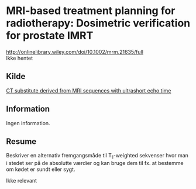 <h1>
  MRI-based treatment planning for radiotherapy: Dosimetric verification for prostate IMRT
</h1>
<a href="http://www.sciencedirect.com/science/article/pii/S0360301604009605">
	http://onlinelibrary.wiley.com/doi/10.1002/mrm.21635/full
</a><br />
Ikke hentet
<h2>
	Kilde
</h2>
<a href="../CT substitute derived from MRI sequences with ultrashort echo time/">
	CT substitute derived from MRI sequences with ultrashort echo time
</a>
<h2>
	Information
</h2>
<p>
	Ingen information.
</p>
<h2>
	Resume
</h2>
<p>
	Beskriver en alternativ fremgangsmåde til T<sub>1</sub>-weighted 
	sekvenser hvor man i stedet ser på de absolutte værdier og kan bruge
	dem til fx. at bestemme om kødet er sundt eller sygt.
</p>
<p>
  Ikke relevant
</p>

